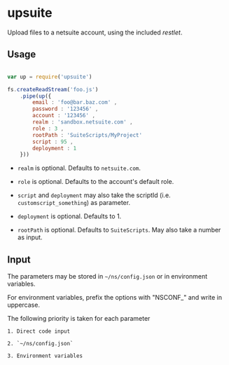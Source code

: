 # upsuite

Upload files to a netsuite account, using the included _restlet_.

## Usage

```javascript

var up = require('upsuite')

fs.createReadStream('foo.js')
	.pipe(up({
		email : 'foo@bar.baz.com' ,
		password : '123456' ,
		account : '123456' ,
		realm : 'sandbox.netsuite.com' ,
		role : 3 ,
		rootPath : 'SuiteScripts/MyProject'
		script : 95 ,
		deployment : 1
	}))

```

 * `realm` is optional. Defaults to `netsuite.com`.
	
 * `role` is optional. Defaults to the account's default role.
	
 * `script` and `deployment` may also take the scriptId (i.e. `customscript_something`) as parameter.
	
 * `deployment` is optional. Defaults to 1.
	
 * `rootPath` is optional. Defaults to `SuiteScripts`. May also take a number as input.

 ## Input

The parameters may be stored in `~/ns/config.json` or in environment variables.

For environment variables, prefix the options with "NSCONF_" and write in uppercase.

The following priority is taken for each parameter

 	1. Direct code input

 	2. `~/ns/config.json`

 	3. Environment variables
